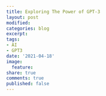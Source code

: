 ```yaml
---
title: Exploring The Power of GPT-3
layout: post
modified: 
categories: blog
excerpt: 
tags:
- AI
- GPT3
date: '2021-04-18'
image:
  feature: 
share: true
comments: true
published: false
---
```


